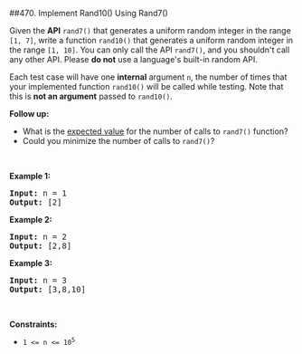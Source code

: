 ##470. Implement Rand10() Using Rand7()
<p>Given the <strong>API</strong> <code>rand7()</code> that generates a uniform random integer in the range <code>[1, 7]</code>, write a function <code>rand10()</code> that generates a uniform random integer in the range <code>[1, 10]</code>. You can only call the API <code>rand7()</code>, and you shouldn&#39;t call any other API. Please <strong>do not</strong> use a language&#39;s built-in random API.</p>

<p>Each test case will have one <strong>internal</strong> argument <code>n</code>, the number of times that your implemented function <code>rand10()</code> will be called while testing. Note that this is <strong>not an argument</strong> passed to <code>rand10()</code>.</p>

<p><strong>Follow up:</strong></p>

<ul>
	<li>What is the <a href="https://en.wikipedia.org/wiki/Expected_value" target="_blank">expected value</a>&nbsp;for the number of calls to&nbsp;<code>rand7()</code>&nbsp;function?</li>
	<li>Could you minimize the number of calls to <code>rand7()</code>?</li>
</ul>

<p>&nbsp;</p>
<p><strong>Example 1:</strong></p>
<pre><strong>Input:</strong> n = 1
<strong>Output:</strong> [2]
</pre><p><strong>Example 2:</strong></p>
<pre><strong>Input:</strong> n = 2
<strong>Output:</strong> [2,8]
</pre><p><strong>Example 3:</strong></p>
<pre><strong>Input:</strong> n = 3
<strong>Output:</strong> [3,8,10]
</pre>
<p>&nbsp;</p>
<p><strong>Constraints:</strong></p>

<ul>
	<li><code>1 &lt;= n &lt;= 10<sup>5</sup></code></li>
</ul>
